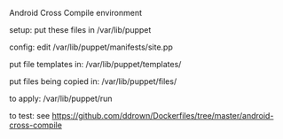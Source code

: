 Android Cross Compile environment

setup: put these files in /var/lib/puppet

config: edit /var/lib/puppet/manifests/site.pp

put file templates in: /var/lib/puppet/templates/

put files being copied in: /var/lib/puppet/files/

to apply: /var/lib/puppet/run

to test: see https://github.com/ddrown/Dockerfiles/tree/master/android-cross-compile
